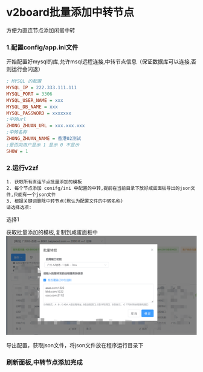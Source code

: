 # v2board批量添加中转节点

方便为直连节点添加闲蛋中转

### 1.配置config/app.ini文件

开始配置好mysql的库,允许msql远程连接,中转节点信息（保证数据库可以连接,否则运行会闪退）

```ini
; MYSQL 的配置
MYSQL_IP = 222.333.111.111
MYSQL_PORT = 3306
MYSQL_USER_NAME = xxx
MYSQL_DB_NAME = xxx
MYSQL_PASSWORD = xxxxxxx
;中转url
ZHONG_ZHUAN_URL = xxx.xxx.xxx
;中转名称
ZHONG_ZHUAN_NAME = 香港02测试
;是否向用户显示 1 显示 0 不显示
SHOW = 1
```

### 2.运行v2zf

```shell
1. 获取所有直连节点批量添加的模板
2. 每个节点添加 conifg/ini 中配置的中转,提前在当前目录下放好咸蛋面板导出的json文件,只能有一个json文件
3. 根据关键词删除中转节点(默认为配置文件的中转名称)
请选择选项:
```

选择1

获取批量添加的模板,复制到咸蛋面板中
![img.png](img.png)

导出配置，获取json文件，将json文件放在程序运行目录下

### 刷新面板,中转节点添加完成




